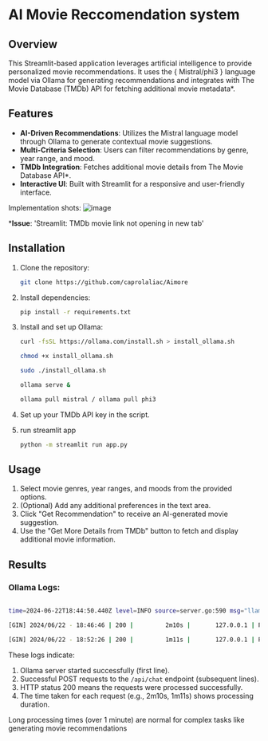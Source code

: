 # AI Movie Reccomendation system

## Overview

This Streamlit-based application leverages artificial intelligence to provide personalized movie recommendations. It uses the { Mistral/phi3 } language model via Ollama for generating recommendations and integrates with The Movie Database (TMDb) API for fetching additional movie metadata*. 

## Features

- **AI-Driven Recommendations**: Utilizes the Mistral language model through Ollama to generate contextual movie suggestions.
- **Multi-Criteria Selection**: Users can filter recommendations by genre, year range, and mood.
- **TMDb Integration**: Fetches additional movie details from The Movie Database API*.
- **Interactive UI**: Built with Streamlit for a responsive and user-friendly interface.

Implementation shots:
![image](https://github.com/caprolaliac/Aimore/assets/87370936/9c9e4fb2-7963-46f2-8910-ce111a78a008)



***Issue**: 'Streamlit: TMDb movie link not opening in new tab'

## Installation

1. Clone the repository:
    ```bash
    git clone https://github.com/caprolaliac/Aimore

2. Install dependencies:
    ```bash
    pip install -r requirements.txt
     ```

3. Install and set up Ollama:
   ```bash
   curl -fsSL https://ollama.com/install.sh > install_ollama.sh
   ```
   ```bash
   chmod +x install_ollama.sh
    ```
    ```bash
    sudo ./install_ollama.sh
    ```
    ```bash
    ollama serve &
    ```
    ```bash
    ollama pull mistral / ollama pull phi3
    ```

5. Set up your TMDb API key in the script.

6. run streamlit app

   ```bash
   python -m streamlit run app.py
   ```

  ## Usage

1. Select movie genres, year ranges, and moods from the provided options.
2. (Optional) Add any additional preferences in the text area.
3. Click "Get Recommendation" to receive an AI-generated movie suggestion.
4. Use the "Get More Details from TMDb" button to fetch and display additional movie information.

## Results


### Ollama Logs:

```bash

time=2024-06-22T18:44:50.440Z level=INFO source=server.go:590 msg="llama runner started in 13.56 seconds"

[GIN] 2024/06/22 - 18:46:46 | 200 |         2m10s |       127.0.0.1 | POST     "/api/chat"

[GIN] 2024/06/22 - 18:52:26 | 200 |         1m11s |       127.0.0.1 | POST     "/api/chat"
```

These logs indicate:

1. Ollama server started successfully (first line).
2. Successful POST requests to the `/api/chat` endpoint (subsequent lines).
3. HTTP status 200 means the requests were processed successfully.
4. The time taken for each request (e.g., 2m10s, 1m11s) shows processing duration.

Long processing times (over 1 minute) are normal for complex tasks like generating movie recommendations
